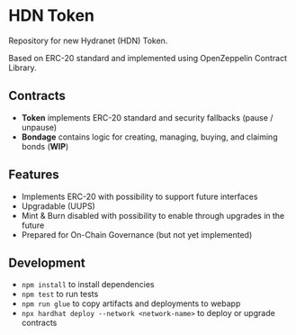 # HDN Token
Repository for new Hydranet (HDN) Token.

Based on ERC-20 standard and implemented using OpenZeppelin Contract Library.

## Contracts
* **Token** implements ERC-20 standard and security fallbacks (pause / unpause)
* **Bondage** contains logic for creating, managing, buying, and claiming bonds (**WIP**)

## Features
* Implements ERC-20 with possibility to support future interfaces
* Upgradable (UUPS)
* Mint & Burn disabled with possibility to enable through upgrades in the future
* Prepared for On-Chain Governance (but not yet implemented)

## Development
* `npm install` to install dependencies
* `npm test` to run tests
* `npm run glue` to copy artifacts and deployments to webapp
* `npx hardhat deploy --network <network-name>` to deploy or upgrade contracts
